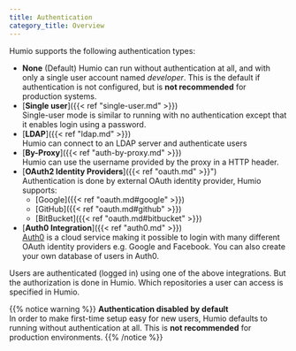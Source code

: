 ```yaml
---
title: Authentication
category_title: Overview
---
```


Humio supports the following authentication types:

* __None__ (Default)
   Humio can run without authentication at all, and with only a single user account named _developer_.
   This is the default if authentication is not configured, but is __not recommended__ for production systems.
* [__Single user__]({{< ref "single-user.md" >}})  
   Single-user mode is similar to running with no authentication except that it enables login using a password.
* [__LDAP__]({{< ref "ldap.md" >}})  
   Humio can connect to an LDAP server and authenticate users
* [__By-Proxy__]({{< ref "auth-by-proxy.md" >}})  
   Humio can use the username provided by the proxy in a HTTP header.
* [__OAuth2 Identity Providers__]({{< ref "oauth.md" >}}")  
   Authentication is done by external OAuth identity provider, Humio supports:
   - [Google]({{< ref "oauth.md#google" >}})
   - [GitHub]({{< ref "oauth.md#github" >}})
   - [BitBucket]({{< ref "oauth.md#bitbucket" >}})
* [__Auth0 Integration__]({{< ref "auth0.md" >}})  
  [Auth0](https://auth0.com/) is a cloud service making it possible to login with many different OAuth identity providers e.g. Google and Facebook. You can also create your own database of users in Auth0.

Users are authenticated (logged in) using one of the above integrations.
But the authorization is done in Humio.
Which repositories a user can access is specified in Humio.


{{% notice warning %}}
__Authentication disabled by default__  
In order to make first-time setup easy for new users, Humio defaults to running without authentication
at all. This is __not recommended__ for production environments.
{{% /notice %}}
